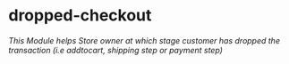 # dropped-checkout

###### This Module helps Store owner at which stage customer has dropped the transaction (i.e addtocart, shipping step or payment step)
